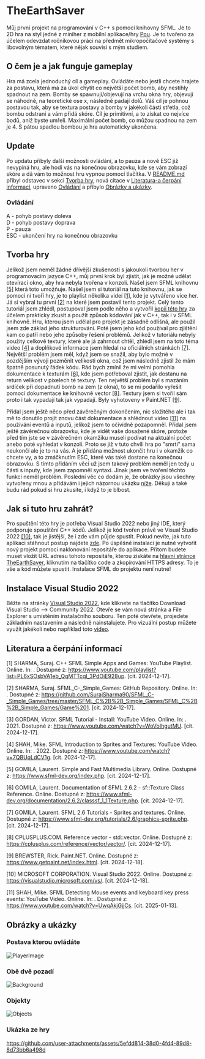 # TheEarthSaver
Můj první projekt na programování v C++ s pomocí knihovny SFML. Je to 2D hra na styl jedné z miniher z mobilní aplikace/hry [Pou](https://play.google.com/store/apps/details?id=me.pou.app&hl=cs). Je to tvořeno za účelem odevzdat ročníkovou práci na předmět mikropočítačové systémy s libovolným tématem, které nějak souvisí s mým studiem.

## O čem je a jak funguje gameplay
Hra má zcela jednoduchý cíl a gameplay. Ovládáte nebo jestli chcete hrajete za postavu, která má za úkol chytit co největší počet bomb, aby nestihly spadnout na zem. Bomby se spawnují/objevují na vrchu okna hry, objevují se náhodně, na teoretické ose x, následně padají dolů. Váš cíl je pohnou postavou tak, aby se textura postavy a bomby v jakékoli části střetla, což bombu odstraní a vám přidá skóre. Cíl je primitivní, a to získat co nejvíce bodů, aniž byste umřeli. Maximální počet bomb, co můžou spadnou na zem je 4. S pátou spadlou bombou je hra automaticky ukončena.

## Update
Po updatu přibyly další možnosti ovládání, a to pauza a nově ESC již nevypíná hru, ale hodí vás na konečnou obrazovku, kde se vám zobrazí skóre a dá vám to možnost hru vypnou pomocí tlačítka. V [README.md](https://github.com/matesim/TheEarthSaver/blob/master/README.md) přibyl odstavec v sekci [Tvorba hry](#Tvorba-hry), nová citace v [Literatura-a čerpání informací](#Literatura-a-čerpání-informací), upraveno [Ovládání](#Ovládání) a přibylo [Obrázky a ukázky](#Obrázky-a-ukázky).

### Ovládání
A - pohyb postavy doleva <br/>
D - pohyb postavy doprava <br/>
P - pauza <br/>
ESC - ukončení hry na konečnou obrazovku <br/>

## Tvorba hry
Jelikož jsem neměl žádné dřívější zkušenosti s jakoukoli tvorbou her v programovacím jazyce C++, můj první krok byl zjistit, jak je možné udělat otevírací okno, aby hra nebyla tvořena v konzoli. Našel jsem SFML knihovnu [[5]](#Literatura-a-čerpání-informací) která toto umožňuje. Našel jsem si tutoriál na tuto knihovnu, jak se pomocí ní tvoří hry, je to playlist několika videí [[1]](#Literatura-a-čerpání-informací), kde je vytvářeno více her. Já si vybral tu první [[2]](#Literatura-a-čerpání-informací) na které jsem postavil tento projekt. Celý tento tutoriál jsem zhlédl, postupoval jsem podle něho a vytvořil [kopii této hry](https://github.com/matesim/SimplFirstGame) za účelem prakticky zkusit a použít způsob kódování jak v C++, tak i v SFML knihovně. Hru, kterou jsem udělal pro projekt je zásadně odlišná, ale použil jsem zde základ jeho strukturování. Poté jsem jeho kód používal pro zjištění kam co patří nebo jeho způsoby řešení problémů. Jelikož v tutoriálu nebyly použity celkově textury, které ale já zahrnout chtěl, zhlédl jsem na toto téma video [[4]](#Literatura-a-čerpání-informací) a doplňkové informace jsem hledal na oficiálních stránkách [[7]](#Literatura-a-čerpání-informací). Největší problém jsem měl, když jsem se snažil, aby bylo možné v pozdějším vývoji pozměnit velikosti okna, což jsem následně zjistil že mám špatně posunutý řádek kódu. Rád bych zmínil že mi velmi pomohla dokumentace k texturám [[6]](#Literatura-a-čerpání-informací), kde jsem potřeboval zjistit, jak dostanu na return velikost v pixelech té textury. Ten největší problém byl s mazáním srdíček při dopadnutí bomb na zem (z okna), to se mi podařilo vyřešit pomocí dokumentace ke knihovně vector [[8]](#Literatura-a-čerpání-informací). Textury jsem si tvořil sám proto i tak vypadají tak jak vypadají. Byly vyhotoveny v Paint.NET [[9]](#Literatura-a-čerpání-informací).

Přidal jsem ještě něco před závěrečným dokončením, nic složitého ale i tak mě to donutilo projít znovu část dokumentace a shlédnout video [[11]](#Literatura-a-čerpání-informací) na používání eventů a inputů, jelikož jsem to očividně pozapomněl. Přidal jsem ještě závěrečnou obrazovku, kde je vidět vaše dosažené skóre, protože před tím jste se v závěrečném okamžiku museli podívat na aktuální počet anebo poté vyhledat v konzoli. Proto se již v tuto chvíli hra po "smrti" sama neukončí ale je to na vás. A je přidána možnost ukončit hru i v okamžik co chcete vy, a to zmáčknutím ESC, které vás také dostane na konečnou obrazovku. S tímto přidáním věcí už jsem takový problém neměl jen tedy u části s inputy, kde jsem zapomněl syntaxi. Jinak jsem ve tvoření těchto funkcí neměl problém. Poslední věc co dodám je, že obrázky jsou všechny vytvořeny mnou a přidávám i jejich názornou ukázku [níže](#Obrázky-a-ukázky). Děkuji a také budu rád pokud si hru zkusíte, i když to je blbost.

## Jak si tuto hru zahrát?
Pro spuštění této hry je potřeba Visual Studio 2022 nebo jiný IDE, který podporuje spouštění C++ kódů. Jelikož je kód tvořen právě ve Visual Studio 2022 [[10]](#Literatura-a-čerpání-informací), tak je jistější, že i zde vám půjde spustit. Pokud nevíte, jak tuto aplikaci stáhnout postup najdete [zde](#Instalace-Visual-Studio-2022). Po úspěšné instalaci je nutné vytvořit nový projekt pomocí naklonování repositáře do aplikace. Přitom budete muset vložit URL adresu tohoto repositáře, kterou získáte na [hlavní stránce TheEarthSaver](https://github.com/matesim/TheEarthSaver), kliknutím na tlačítko code a zkopírování HTTPS adresy. To je vše a kód můžete spustit. Instalace SFML do projektu není nutné!

## Instalace Visual Studio 2022
Běžte na stránky [Visual Studio 2022](https://visualstudio.microsoft.com/vs/), kde kliknete na tlačítko Download Visual Studio --> Community 2022. Otevře se vám nová stránka a File Explorer s umístěním instalačního souboru. Ten poté otevřete, projedete základním nastavením a následně nainstalujete. Pro vizuální postup můžete využít jakékoli nebo například toto [video](https://www.youtube.com/watch?v=-B7GObvvems).

## Literatura a čerpání informací
[1] SHARMA, Suraj. C++ SFML Simple Apps and Games: YouTube Playlist. Online. In: . Dostupné z: https://www.youtube.com/playlist?list=PL6xSOsbVA1eb_QqMTTcql_3PdOiE928up. [cit. 2024-12-17].

[2] SHARMA, Suraj. SFML_C-_Simple_Games: GitHub Repository. Online. In: . Dostupné z: https://github.com/SurajSharma90/SFML_C-_Simple_Games/tree/master/SFML_C%2B%2B_Simple_Games/SFML_C%2B%2B_Simple_Games/Game%201. [cit. 2024-12-17].

[3] GORDAN, Victor. SFML Tutorial - Install: YouTube Video. Online. In: . 2021. Dostupné z: https://www.youtube.com/watch?v=WoVoIhgutMU. [cit. 2024-12-17].

[4] SHAH, Mike. SFML Introduction to Sprites and Textures: YouTube Video. Online. In: . 2022. Dostupné z: https://www.youtube.com/watch?v=7QBUqLdCV1g. [cit. 2024-12-17].

[5] GOMILA, Laurent. Simple and Fast Multimedia Library. Online. Dostupné z: https://www.sfml-dev.org/index.php. [cit. 2024-12-17].

[6] GOMILA, Laurent. Documentation of SFML 2.6.2 - sf::Texture Class Reference. Online. Dostupné z: https://www.sfml-dev.org/documentation/2.6.2/classsf_1_1Texture.php. [cit. 2024-12-17].

[7] GOMILA, Laurent. SFML 2.6 Tutorials - Sprites and textures. Online. Dostupné z: https://www.sfml-dev.org/tutorials/2.6/graphics-sprite.php. [cit. 2024-12-17].

[8] CPLUSPLUS.COM. Reference <vector> vector - std::vector. Online. Dostupné z: https://cplusplus.com/reference/vector/vector/. [cit. 2024-12-17].

[9] BREWSTER, Rick. Paint.NET. Online. Dostupné z: https://www.getpaint.net/index.html. [cit. 2024-12-18].

[10] MICROSOFT CORPORATION. Visual Studio 2022. Online. Dostupné z: https://visualstudio.microsoft.com/vs/. [cit. 2024-12-18].

[11] SHAH, Mike. SFML Detecting Mouse events and keyboard key press events: YouTube Video. Online. In: . Dostupné z: https://www.youtube.com/watch?v=UwqAkjGjjCs. [cit. 2025-01-13].

## Obrázky a ukázky

### Postava kterou ovládáte
![PlayerImage](https://github.com/user-attachments/assets/cdefdabb-0711-4fe0-839c-adea82f61f11)

### Obě dvě pozadí
![Background](https://github.com/user-attachments/assets/63ddec86-8a19-41b4-9d30-dc448a1d463e)

### Objekty
![Objects](https://github.com/user-attachments/assets/e41e0ea1-38b9-400e-8892-81eed977e40d)

### Ukázka ze hry
https://github.com/user-attachments/assets/5efdd814-38d0-4fd4-89d8-8d73bb6a498d


